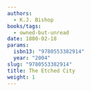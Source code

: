 ```yaml
---
authors:
  - K.J. Bishop
books/tags:
  - owned-but-unread
date: 1800-02-18
params:
  isbn13: "9780553382914"
  year: "2004"
slug: "9780553382914"
title: The Etched City
weight: 1
---
```


<!--more-->
